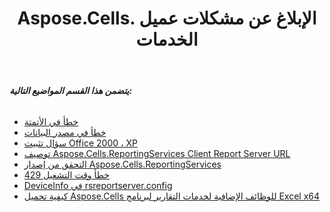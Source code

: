 ﻿---
title: Aspose.Cells. الإبلاغ عن مشكلات عميل الخدمات
type: docs
weight: 10
url: /ar/reportingservices/aspose-cells-reportingservices-client-issues/
---
###### **يتضمن هذا القسم المواضيع التالية:**
- [خطأ في الأتمتة](/cells/ar/reportingservices/automation-error/)
- [خطأ في مصدر البيانات](/cells/ar/reportingservices/data-source-error/)
- [سؤال تثبيت Office 2000 ، XP](/cells/ar/reportingservices/office-2000-xp-installation-question/)
- [توصيف Aspose.Cells.ReportingServices Client Report Server URL](/cells/ar/reportingservices/configuring-aspose-cells-reportingservices-client-report-server-url/)
- [التحقق من إصدار Aspose.Cells.ReportingServices](/cells/ar/reportingservices/checking-the-aspose-cells-reportingservices-version/)
- [خطأ وقت التشغيل 429](/cells/ar/reportingservices/runtime-error-429/)
- [DeviceInfo في rsreportserver.config](/cells/ar/reportingservices/deviceinfo-in-rsreportserver-config/)
- [كيفية تحميل Aspose.Cells للوظائف الإضافية لخدمات التقارير لبرنامج Excel x64](/cells/ar/reportingservices/how-to-load-aspose-cells-for-reporting-services-add-ins-for-excel-x64/)
